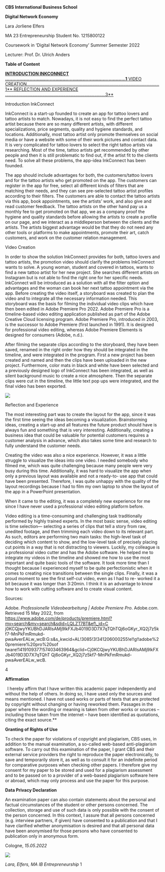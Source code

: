 ﻿**CBS International Business School** 

**Digital Network Economy** 

Lara Jorliene Elfers 

MA 23 Entrepreneurship  Student No. 1215800122 

Coursework in ‘Digital Network Economy’ Summer Semester 2022 

Lecturer: Prof. Dr. Ulrich Anders

**Table of Content** 

[**INTRODUCTION INKCONNECT ....................................................................................1** ](#_page2_x82.00_y86.00)[VIDEO CREATION...........................................................................................................1** ](#_page2_x82.00_y574.00)[REFLECTION AND EXPERIENCE .................................................................................3**](#_page4_x82.00_y86.00)

Introduction InkConnect 

InkConnect is a start-up founded to create an app for tattoo lovers and tattoo artists to match. Nowadays, it is not easy to find the perfect tattoo artist because there are so many different artists, with different specializations, price segments, quality and hygiene standards, and locations. Additionally, most tattoo artist only promote themselves on social media or have a website with some of their work pictures and contact data. It is very complicated for tattoo lovers to select the right tattoo artists via researching. Most of the time, tattoo artists get recommended by other people and then it is still problematic to find out, if the artist fit to the clients need. To solve all these problems, the app-idea InkConnect has been founded.  

The app should include advantages for both, the customers/tattoo lovers and for the tattoo artists who get promoted on the app. The customers can register in the app for free, select all different kinds of filters that are matching their needs, and they can see pre-selected tattoo artist profiles according to their filters. The customers are able to contact the tattoo artists via this app, book appointments, see the artists’ work, and also give and read customer feedback. The tattoo artists on the other hand pay us a monthly fee to get promoted on that app, we as a company proof the hygiene and quality standards before allowing the artists to create a profile on our page, and we interact as a middleperson between the clients and the artists. The artists biggest advantage would be that they do not need any other tools or platforms to make appointments, promote their art, catch customers, and work on the customer relation management.  

Video Creation 

In order to show the solution InkConnect provides for both, tattoo lovers and tattoo artists, the promotion video should clarify the problems InkConnect wants to solve. A young woman, student and covered in tattoos, wants to find a new tattoo artist for her new project. She searches different artists on Instagram but is not able to find the right one for her specific needs. InkConnect will be introduced as a solution with all the filter option and advantages and the woman can book her next tattoo appointment via the app. Before creating the video itself, a storyboard was created to plan the video and to integrate all the necessary information needed. This storyboard was the basis for filming the individual video clips which have then been edited in Adobe Premiere Pro 2022. Adobe Premiere Pro is a timeline-based video editing application published as part of the Adobe Creative Cloud licensing program. Adobe Premiere Pro, introduced in 2003, is the successor to Adobe Premiere (first launched in 1991). It is designed for professional video editing, whereas Adobe Premiere Elements is designed for consumers (Adobe, n.d.). 

After filming the separate clips according to the storyboard, they have been saved, renamed in the right order how they should be integrated in the timeline, and were integrated in the program. First a new project has been created and named and then the clips have been uploaded in the new project. Furthermore, color mats in black and white have been selected and a previously designed logo of InkConnect has been integrated, as well as silent background music to create a nice atmosphere. Then the separate clips were cut in the timeline, the little text pop ups were integrated, and the final video has been exported.  

![](Aspose.Words.fa41dcfa-1b18-42eb-ac01-d6ff4de565d5.001.jpeg)

Reflection and Experience 

The most interesting part was to create the layout for the app, since it was the first time seeing the ideas becoming a visualization. Brainstorming ideas, creating a start-up and all features the future product should have is always fun and something that is very interesting. Additionally, creating a business idea that could be valuable for potential customers requires a customer analysis in advance, which also takes some time and research to fully understand the customer needs.  

Creating the video was also a nice experience. However, it was a little struggle to visualize the ideas into one video. I needed somebody who filmed me, which was quite challenging because many people were very busy during this time. Additionally, it was hard to visualize the app when only a previous layout was available and not a ready-to- use app that could have been presented. Therefore, I was quite unhappy with the quality of the layout recordings because I had to film my own laptop to show the layout of the app in a PowerPoint presentation.  

When it came to the editing, it was a completely new experience for me since I have never used a professional video editing platform before.  

Video editing is a time-consuming and challenging task traditionally performed by highly trained experts. In the most basic sense, video editing is time selection— selecting a series of clips that tell a story from raw, unedited footage, and then trimming each video down to its relevant part. As such, editors are performing two main tasks: the high-level task of deciding which content to show, and the low-level task of precisely placing cut points in a way that is not distracting to viewers. Luckily, my colleague is a professional video cutter and has the Adobe software. He helped me to integrate my videos in the timeline and showed me how to use the most important and quite basic tools of the software. It took more time than I thought because I experienced myself to be quite perfectionistic when it comes to creating nice transitions between the single clips. Finally, it was a proud moment to see the first self-cut video, even as I had to re- worked it a bit because it was longer than 3:20min. I think it is an advantage to know how to work with cutting software and to create visual content.  

Sources: 

Adobe. *Professionelle Videobearbeitung | Adobe Premiere Pro*. Adobe.com. Retrieved 15 May 2022, from https://www.adobe.com/de/products/premiere.html?mv=search&mv=search&sdid=LQLZT7BT&ef\_id=C j0KCQjwyYKUBhDJARIsAMj9lkFXJb4019D3D7X7qTQhTQj6oGKyr\_XQ2j7z5kf7-MnPkFmRmukd- pwaAverEALw\_wcB:G:s&s\_kwcid=AL!3085!3!341206000255!e!!g!!adobe%20premiere%20pro%20sof tware!1419109377!57403463964&gclid=Cj0KCQjwyYKUBhDJARIsAMj9lkFXJb4019D3D7X7qTQhT Qj6oGKyr\_XQ2j7z5kf7-MnPkFmRmukd-pwaAverEALw\_wcB.

4

**Affirmation** 

` `I hereby affirm that I have written this academic paper independently and without the help of others. In doing so, I have used only the sources and means mentioned. I have not used works or parts of texts that are protected by copyright without changing or having reworked them. Passages in the paper where the wording or meaning is taken from other works or sources – including those taken from the internet – have been identified as quotations, citing the exact source.** 

**Granting of Rights of Use** 

To check the paper for violations of copyright and plagiarism, CBS uses, in addition to the manual examination, a so-called web-based anti-plagiarism software. To carry out this examination of the paper, I grant CBS and their external service providers the right to reproduce the paper electronically, to save and temporarily store it, as well as to consult it for an indefinite period for comparative purposes when checking other papers. I  therefore  give  my  consent  for  my  paper  to  be  stored  and  used  for  a  plagiarism assessment and to be passed on to a provider of a web-based plagiarism software here or abroad, which may only process and use the paper for this purpose.   

**Data Privacy Declaration** 

An  examination  paper  can  also  contain  statements  about the  personal and  factual circumstances of the student or other persons concerned. The collection, storage and use of such data is only possible with the consent of the person concerned. In this context, I assure that all persons concerned (e.g. interview partners, if given) have consented to a publication and that I have clarified whether anonymisation is desired and that all personal data have been anonymised for those persons who have consented to publication only in anonymous form. 

Cologne, *15.05.2022* 

![](Aspose.Words.fa41dcfa-1b18-42eb-ac01-d6ff4de565d5.002.png)

*Lara, Elfers, MA IB Entrepreneurship* 
1
